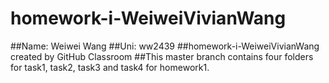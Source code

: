 # homework-i-WeiweiVivianWang
##Name: Weiwei Wang
##Uni: ww2439
##homework-i-WeiweiVivianWang created by GitHub Classroom
##This master branch contains four folders for task1, task2, task3 and task4 for homework1.
